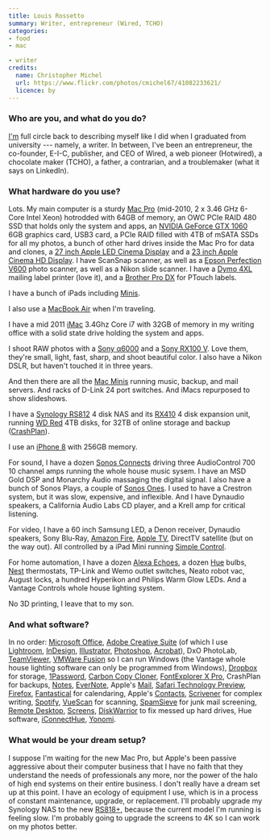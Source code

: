 ```yaml
---
title: Louis Rossetto
summary: Writer, entrepreneur (Wired, TCHO)
categories:
- food
- mac

- writer
credits:
  name: Christopher Michel
  url: https://www.flickr.com/photos/cmichel67/41082233621/
  licence: by
---
```


### Who are you, and what do you do?

[I'm](https://about.me/louisrossetto "Louis' About.me page.") full circle back to describing myself like I did when I graduated from university --- namely, a writer. In between, I've been an entrepreneur, the co-founder, E-I-C, publisher, and CEO of Wired, a web pioneer (Hotwired), a chocolate maker (TCHO), a father, a contrarian, and a troublemaker (what it says on LinkedIn).

### What hardware do you use?

Lots. My main computer is a sturdy [Mac Pro][mac-pro] (mid-2010, 2 x 3.46 GHz 6-Core Intel Xeon) hotrodded with 64GB of memory, an OWC PCIe RAID 480 SSD that holds only the system and apps, an [NVIDIA GeForce GTX 1060][geforce-gtx-1060] 6GB graphics card, USB3 card, a PCIe RAID filled with 4TB of mSATA SSDs for all my photos, a bunch of other hard drives inside the Mac Pro for data and clones, a [27 inch Apple LED Cinema Display][cinema-display] and a [23 inch Apple Cinema HD Display][cinema-hd-display]. I have ScanSnap scanner, as well as a [Epson Perfection V600][perfection-v600] photo scanner, as well as a Nikon slide scanner. I have a [Dymo 4XL][labelwriter-4xl] mailing label printer (love it), and a [Brother Pro DX][pt-9200dx] for PTouch labels.

I have a bunch of iPads including [Minis][ipad-mini].

I also use a [MacBook Air][macbook-air] when I'm traveling.

I have a mid 2011 [iMac][] 3.4Ghz Core i7 with 32GB of memory in my writing office with a solid state drive holding the system and apps.

I shoot RAW photos with a [Sony α6000][a6000] and a [Sony RX100 V][rx100-v]. Love them, they're small, light, fast, sharp, and shoot beautiful color. I also have a Nikon DSLR, but haven't touched it in three years.

And then there are all the [Mac Minis][mac-mini] running music, backup, and mail servers. And racks of D-Link 24 port switches. And iMacs repurposed to show slideshows.

I have a [Synology RS812][rs812] 4 disk NAS and its [RX410][] 4 disk expansion unit, running [WD Red][wd-red] 4TB disks, for 32TB of online storage and backup ([CrashPlan][]).

I use an [iPhone 8][iphone-8] with 256GB memory.

For sound, I have a dozen [Sonos Connects][connect.2] driving three AudioControl 700 10 channel amps running the whole house music sysem. I have an MSD Gold DSP and Monarchy Audio massaging the digital signal. I also have a bunch of Sonos Plays, a couple of [Sonos Ones][one.5]. I used to have a Crestron system, but it was slow, expensive, and inflexible. And I have Dynaudio speakers, a California Audio Labs CD player, and a Krell amp for critical listening.

For video, I have a 60 inch Samsung LED, a Denon receiver, Dynaudio speakers, Sony Blu-Ray, [Amazon Fire][fire.2], [Apple TV][apple-tv], DirectTV satellite (but on the way out). All controlled by a iPad Mini running [Simple Control][simple-control-ios].

For home automation, I have a dozen [Alexa Echoes][echo], a dozen [Hue][] bulbs, [Nest][] thermostats, TP-Link and Wemo outlet switches, Neato robot vac, August locks, a hundred Hyperikon and Philips Warm Glow LEDs. And a Vantage Controls whole house lighting system.

No 3D printing, I leave that to my son.

### And what software?

In no order: [Microsoft Office][office], [Adobe Creative Suite][creative-suite] (of which I use [Lightroom][], [InDesign][], [Illustrator][], [Photoshop][], [Acrobat][]), DxO PhotoLab, [TeamViewer][], [VMWare Fusion][vmware-fusion] so I can run Windows (the Vantage whole house lighting software can only be programmed from Windows), [Dropbox][] for storage, [1Password][], [Carbon Copy Cloner][carbon-copy-cloner], [FontExplorer X Pro][fontexplorer-x], CrashPlan for backups, [Notes][], [EverNote][], Apple's [Mail][], [Safari Technology Preview][safari-technology-preview], [Firefox][], [Fantastical][] for calendaring, Apple's [Contacts][], [Scrivener][] for complex writing, [Spotify][], [VueScan][] for scanning, [SpamSieve][] for junk mail screening, [Remote Desktop][remote-desktop], [Screens][], [DiskWarrior][] to fix messed up hard drives, Hue software, [iConnectHue][iconnecthue-ios], [Yonomi][yonomi-ios].

### What would be your dream setup?

I suppose I'm waiting for the new Mac Pro, but Apple's been passive aggressive about their computer business that I have no faith that they understand the needs of professionals any more, nor the power of the halo of high end systems on their entire business. I don't really have a dream set up at this point. I have an ecology of equipment I use, which is in a process of constant maintenance, upgrade, or replacement. I'll probably upgrade my Synology NAS to the new [RS818+][rs818-plus], because the current model I'm running is feeling slow. I'm probably going to upgrade the screens to 4K so I can work on my photos better.

[a6000]: https://en.wikipedia.org/wiki/Sony_%CE%B16000 "A 24.3 megapixel mirrorless camera."
[apple-tv]: https://en.wikipedia.org/wiki/Apple_TV "A device for viewing media on a TV."
[cinema-display]: https://en.wikipedia.org/wiki/Apple_Cinema_Display "An LCD display."
[cinema-hd-display]: https://en.wikipedia.org/wiki/Apple_Cinema_Display#Cinema_HD_Display "A 23 inch monitor."
[connect.2]: https://www.sonos.com/sonos-shop/products/connect "An audio streaming system."
[echo]: http://www.livescribe.com/en-us/smartpen/echo/ "A smartpen."
[fire.2]: https://en.wikipedia.org/wiki/Kindle_Fire "An Android-based tablet."
[geforce-gtx-1060]: https://www.nvidia.com/en-us/geforce/products/10series/geforce-gtx-1060/ "A graphics card."
[hue]: https://www2.meethue.com/en-us/ "A wireless controllable LED light system."
[imac]: https://www.apple.com/imac/ "An all-in-one computer."
[ipad-mini]: https://www.apple.com/ipad-mini/ "A 7.9 inch tablet device."
[iphone-8]: https://en.wikipedia.org/wiki/IPhone_8 "A 4.7 inch smartphone."
[labelwriter-4xl]: http://www.dymo.com/en-US/labelwriter-4xl-label-printer "A label printer."
[mac-mini]: https://www.apple.com/mac-mini/ "A small desktop computer."
[mac-pro]: https://www.apple.com/mac-pro/ "The Intel-based Mac tower computer."
[macbook-air]: https://www.apple.com/macbook-air/ "A very thin laptop."
[nest]: https://nest.com/ "A clever thermostat."
[one.5]: https://en.wikipedia.org/wiki/Sonos_One "A smart speaker."
[perfection-v600]: https://www.amazon.com/Epson-B11B198011-Perfection-Photo-Scanner/dp/B002OEBMRU "A photo scanner."
[pt-9200dx]: https://www.brother-usa.com/products/pt9200dx "A label printer."
[rs812]: https://www.synology.com/en-us/support/download/RS812#utilities "A 4 bay NAS."
[rx100-v]: https://www.sony.com/electronics/cyber-shot-compact-cameras/dsc-rx100m5 "A 21 megapixel compact camera."
[rx410]: https://www.synology.com/en-global/support/download/RX410#docs "An expansion bay for a rack-mounted Synology NAS."
[wd-red]: https://www.wdc.com/en/products/products.aspx?id=810 "A hard disk designed for NAS/RAID usage."
[1password]: https://1password.com "Password management software for Mac OS X."
[acrobat]: https://acrobat.adobe.com/us/en/acrobat.html "Software for creating and editing PDF documents."
[carbon-copy-cloner]: https://bombich.com/ "Mac disk backup software."
[contacts]: https://en.wikipedia.org/wiki/List_of_macOS_components#Contacts "The contact manager included with macOS."
[crashplan]: https://www.crashplan.com/en-us/ "An online backup service."
[creative-suite]: https://www.adobe.com/creativecloud.html "A collection of design tools."
[diskwarrior]: https://alsoft.com/DiskWarrior/ "Hard drive repair software for the Mac."
[dropbox]: https://www.dropbox.com/ "Online syncing and storage."
[evernote]: https://evernote.com/ "Online software for capturing notes."
[fantastical]: https://flexibits.com/fantastical "A calendaring app for the Mac."
[firefox]: https://www.mozilla.org/en-US/firefox/new/ "A cross-platform open-source web browser."
[fontexplorer-x]: https://www.fontexplorerx.com/ "Font management software."
[iconnecthue-ios]: https://iconnecthue.com/ "An app for controlling Hue lights."
[illustrator]: https://www.adobe.com/products/illustrator.html "A vector graphics editor."
[indesign]: https://www.adobe.com/products/indesign.html "A desktop/web publishing application."
[lightroom]: https://www.adobe.com/products/photoshop-lightroom.html "Photo management and editing software."
[mail]: https://en.wikipedia.org/wiki/Mail_(application) "The default Mac OS X mail client."
[notes]: https://en.wikipedia.org/wiki/Notes_(Apple) "A note-taking application included with Mac OS X."
[office]: https://products.office.com/en-us/home "An office productivity suite."
[photoshop]: https://www.adobe.com/products/photoshop.html "A bitmap image editor."
[remote-desktop]: https://www.apple.com/remotedesktop/ "Software for managing a collection of Macs."
[rs818-plus]: https://www.synology.com/en-us/products/RS818+ "A rack-mounted 8-drive NAS."
[safari-technology-preview]: https://developer.apple.com/safari/technology-preview/ "A bleeding edge version of the Safari web browser."
[screens]: http://edovia.com/screens/#mac "A VNC client for the Mac."
[scrivener]: http://literatureandlatte.com/scrivener.php "A Mac text editor aimed at writers."
[simple-control-ios]: https://itunes.apple.com/us/app/simple-control-home-remote/id1197024300?mt=8 "A multi-device remote control app."
[spamsieve]: https://c-command.com/spamsieve/ "Bayesian spam filtering for Mac mail clients."
[spotify]: https://www.spotify.com/us/ "A music streaming service."
[teamviewer]: https://www.teamviewer.com/en/ "Remote access software."
[vmware-fusion]: https://www.vmware.com/products/fusion.html "A PC emulator for the Mac."
[vuescan]: https://www.hamrick.com/ "Scanning software with support for a variety of scanners."
[yonomi-ios]: https://itunes.apple.com/app/apple-store/id991840741 "An app for controlling smart devices."
